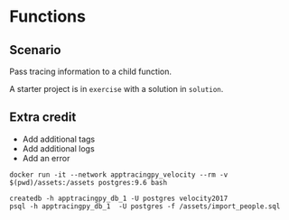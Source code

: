 # Functions

## Scenario

Pass tracing information to a child function.

A starter project is in `exercise` with a solution in `solution`.

## Extra credit

* Add additional tags
* Add additional logs
* Add an error


```
docker run -it --network apptracingpy_velocity --rm -v $(pwd)/assets:/assets postgres:9.6 bash
```

```
createdb -h apptracingpy_db_1 -U postgres velocity2017
psql -h apptracingpy_db_1  -U postgres -f /assets/import_people.sql
```

